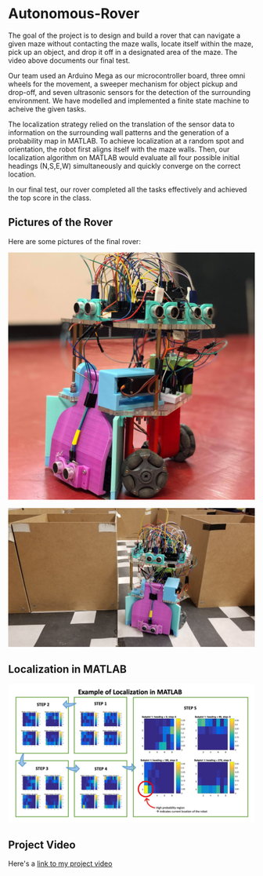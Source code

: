 # Autonomous-Rover

[image1]: ./Images/Rover_Maze.jpg "Rover in the maze"
[image2]: ./Images/Rover.jpg "Rover"
[image3]: ./Images/Localization.jpg "Localization"

The goal of the project is to design and build a rover that can navigate a given maze without contacting the maze walls, locate itself within the maze, pick up an object, and drop it off in a designated area of the maze. The video above documents our final test.


Our team used an Arduino Mega as our microcontroller board, three omni wheels for the movement, a sweeper mechanism for object pickup and drop-off, and seven ultrasonic sensors for the detection of the surrounding environment. We have modelled and implemented a finite state machine to acheive the given tasks.


The localization strategy relied on the translation of the sensor data to information on the surrounding wall patterns and the generation of a probability map in MATLAB. To achieve localization at a random spot and orientation, the robot first aligns itself with the maze walls. Then, our localization algorithm on MATLAB would evaluate all four possible initial headings (N,S,E,W) simultaneously and quickly converge on the correct location.


In our final test, our rover completed all the tasks effectively and achieved the top score in the class. 

Pictures of the Rover
---
Here are some pictures of the final rover:

![alt text][image2]

![alt text][image1]


Localization in MATLAB
---

![alt text][image3]


Project Video
---
Here's a [link to my project video](./Images/Autonomous_Rover.mp4)
